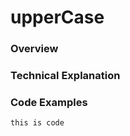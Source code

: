 # upperCase

### Overview




### Technical Explanation



### Code Examples



```
this is code
```